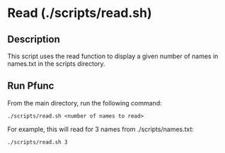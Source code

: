 # Read (./scripts/read.sh)

## Description

This script uses the read function to display a given number of names in names.txt in the scripts directory.

## Run Pfunc

From the main directory, run the following command:

```shell
./scripts/read.sh <number of names to read>
```

For example, this will read for 3 names from ./scripts/names.txt:

```shell
./scripts/read.sh 3
```
